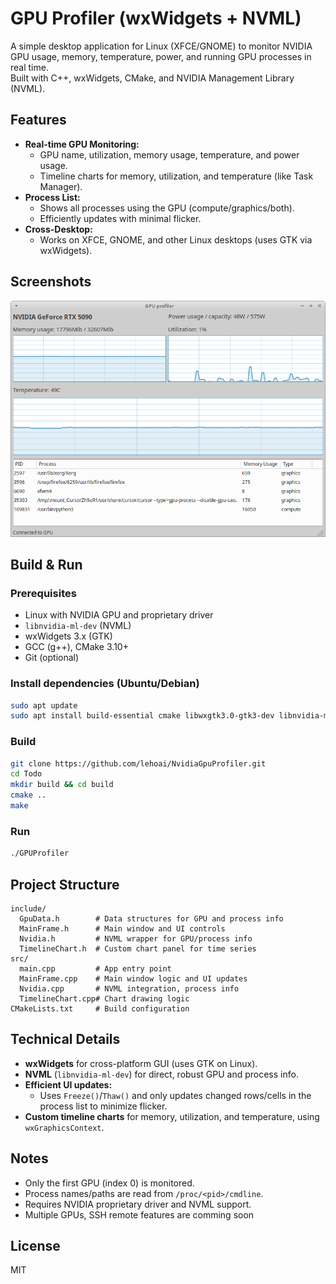 # GPU Profiler (wxWidgets + NVML)

A simple desktop application for Linux (XFCE/GNOME) to monitor NVIDIA GPU usage, memory, temperature, power, and running GPU processes in real time.  
Built with C++, wxWidgets, CMake, and NVIDIA Management Library (NVML).

## Features

- **Real-time GPU Monitoring:**  
  - GPU name, utilization, memory usage, temperature, and power usage.
  - Timeline charts for memory, utilization, and temperature (like Task Manager).
- **Process List:**  
  - Shows all processes using the GPU (compute/graphics/both).
  - Efficiently updates with minimal flicker.
- **Cross-Desktop:**  
  - Works on XFCE, GNOME, and other Linux desktops (uses GTK via wxWidgets).

## Screenshots
![](./images/screenshot.png)
## Build & Run

### Prerequisites

- Linux with NVIDIA GPU and proprietary driver
- `libnvidia-ml-dev` (NVML)
- wxWidgets 3.x (GTK)
- GCC (g++), CMake 3.10+
- Git (optional)

### Install dependencies (Ubuntu/Debian)

```bash
sudo apt update
sudo apt install build-essential cmake libwxgtk3.0-gtk3-dev libnvidia-ml-dev
```

### Build

```bash
git clone https://github.com/lehoai/NvidiaGpuProfiler.git
cd Todo
mkdir build && cd build
cmake ..
make
```

### Run

```bash
./GPUProfiler
```

## Project Structure

```
include/
  GpuData.h        # Data structures for GPU and process info
  MainFrame.h      # Main window and UI controls
  Nvidia.h         # NVML wrapper for GPU/process info
  TimelineChart.h  # Custom chart panel for time series
src/
  main.cpp         # App entry point
  MainFrame.cpp    # Main window logic and UI updates
  Nvidia.cpp       # NVML integration, process info
  TimelineChart.cpp# Chart drawing logic
CMakeLists.txt     # Build configuration
```

## Technical Details

- **wxWidgets** for cross-platform GUI (uses GTK on Linux).
- **NVML** (`libnvidia-ml-dev`) for direct, robust GPU and process info.
- **Efficient UI updates:**  
  - Uses `Freeze()`/`Thaw()` and only updates changed rows/cells in the process list to minimize flicker.
- **Custom timeline charts** for memory, utilization, and temperature, using `wxGraphicsContext`.

## Notes

- Only the first GPU (index 0) is monitored.
- Process names/paths are read from `/proc/<pid>/cmdline`.
- Requires NVIDIA proprietary driver and NVML support.
- Multiple GPUs, SSH remote features are comming soon
## License
MIT
